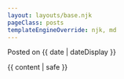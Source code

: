 ```yaml
---
layout: layouts/base.njk
pageClass: posts
templateEngineOverride: njk, md
---
```


<!-- <h1>{{ title }}</h1>  -->
<p class="date">
  Posted on <time datetime="{{ date }}">{{ date | dateDisplay }}</time>
</p>
<main>
  {{ content | safe }}
  <div class="footnote">
</main>
